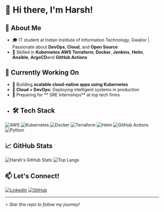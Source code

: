 # 👋 Hi there, I'm Harsh!

## 🚀 About Me
- 🎓 IT student at Indian Institute of Information Technology, Gwalior | Passionate about **DevOps**, **Cloud**, and **Open Source**
- 🔧 Skilled in **Kubernetes**  **AWS** **Terraform**, **Docker**, **Jenkins**, **Helm**, **Ansible**, **ArgoCD**and **GitHub Actions**

## 💼 Currently Working On
- 🚀 Building **scalable cloud-native apps using Kubernetes**
- 🤖 **Cloud + DevOps**: Deploying intelligent systems in production
- 🌱 Preparing for ** SRE Internships** at top tech firms
- ## 🛠️ Tech Stack
![AWS](https://img.shields.io/badge/AWS-orange?style=flat&logo=amazonaws)
![Kubernetes](https://img.shields.io/badge/Kubernetes-blue?style=flat&logo=kubernetes)
![Docker](https://img.shields.io/badge/Docker-2496ED?style=flat&logo=docker)
![Terraform](https://img.shields.io/badge/Terraform-5C4EE5?style=flat&logo=terraform)
![Helm](https://img.shields.io/badge/Helm-0F1689?style=flat&logo=helm)
![GitHub Actions](https://img.shields.io/badge/GitHub_Actions-2088FF?style=flat&logo=githubactions)
![Python](https://img.shields.io/badge/Python-3670A0?style=flat&logo=python)


## 📈 GitHub Stats
![Harsh's GitHub Stats](https://github-readme-stats.vercel.app/api?username=Harshjerry&show_icons=true&theme=radical)
![Top Langs](https://github-readme-stats.vercel.app/api/top-langs/?username=Harshjerry&layout=compact&theme=radical)




## 📫 Let's Connect!
[![LinkedIn](https://img.shields.io/badge/LinkedIn-blue?style=flat&logo=linkedin)](https://www.linkedin.com/in/jerry008/)
[![GitHub](https://img.shields.io/badge/GitHub-%2312100E.svg?style=flat&logo=github&logoColor=white)](https://github.com/Harshjerry)

---

⭐️ *Star this repo to follow my journey!*
